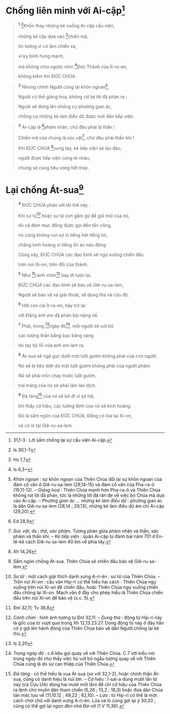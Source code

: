 # Chống liên minh với Ai-cập[^1]

> <sup><b>1</b></sup> [^1*]Khốn thay những kẻ xuống Ai-cập cầu viện,
> 
> những kẻ cậy dựa vào [^2*]chiến mã,
> 
> tin tưởng vì có lắm chiến xa,
> 
> vì kỵ binh hùng mạnh,
> 
> mà không chịu ngước nhìn [^3*]Đức Thánh của Ít-ra-en,
> 
> không kiếm tìm ĐỨC CHÚA.
>


> <sup><b>2</b></sup> Nhưng chính Người cũng lại khôn ngoan[^2],
> 
> Người có thể giáng hoạ, không rút lại lời đã phán ra ;
> 
> Người sẽ đứng lên chống cự phường gian ác,
> 
> chống cự những kẻ làm điều dữ được mời đến tiếp viện.
>


> <sup><b>3</b></sup> Ai-cập là [^4*]phàm nhân, chứ đâu phải là thần !
> 
> Chiến mã của chúng là súc vật[^3], chứ đâu phải thần khí !
> 
> Khi ĐỨC CHÚA [^5*]vung tay, kẻ tiếp viện sẽ lảo đảo,
> 
> người được tiếp viện cũng té nhào,
> 
> chúng sẽ cùng tiêu vong hết thảy.
>

# Lại chống Át-sua[^4]

> <sup><b>4</b></sup> ĐỨC CHÚA phán với tôi thế này :
> 
> Khi sư tử[^5] hoặc sư tử con gầm gừ để giữ mồi của nó,
> 
> dù cả đám mục đồng được gọi đến tấn công,
> 
> nó cũng không run sợ vì tiếng hét tiếng hò,
> 
> chẳng kinh hoàng vì tiếng ồn ào náo động.
> 
> Cũng vậy, ĐỨC CHÚA các đạo binh sẽ ngự xuống chiến đấu
> 
> trên núi Xi-on, trên đồi của thành.
>


> <sup><b>5</b></sup> Như [^6*]cánh chim[^6] bay đi lượn lại,
> 
> ĐỨC CHÚA các đạo binh sẽ bảo vệ Giê-ru-sa-lem,
> 
> Người sẽ bảo vệ và giải thoát, sẽ dung tha và cứu độ.
>


> <sup><b>6</b></sup> Hỡi con cái Ít-ra-en, hãy trở lại
> 
> với Đấng anh em đã phản bội nặng nề.
>


> <sup><b>7</b></sup> Phải, trong [^7*]ngày đó[^7], mỗi người sẽ vứt bỏ
> 
> các tượng thần bằng bạc bằng vàng
> 
> do tay tội lỗi của anh em làm ra.
>


> <sup><b>8</b></sup> Át-sua sẽ ngã gục dưới một lưỡi gươm không phải của con người.
> 
> Nó sẽ bị tiêu diệt do một lưỡi gươm không phải của người phàm.
> 
> Nó sẽ phải trốn chạy trước lưỡi gươm,
> 
> trai tráng của nó sẽ phải làm lao dịch.
>


> <sup><b>9</b></sup> Đá tảng[^8] của nó sẽ bỏ đi vì sợ hãi,
> 
> khi thấy cờ hiệu, các tướng lãnh của nó sẽ kinh hoàng.
> 
> Đó là sấm ngôn của ĐỨC CHÚA, Đấng có lửa tại Xi-on,
> 
> và có lò tại Giê-ru-sa-lem.
>

[^1]: 31,1-3 : Lời sấm chống lại sự cầu viện Ai-cập.
[^2]: <i>Khôn ngoan</i> : sự khôn ngoan của Thiên Chúa đối lại sự khôn ngoan của đám cố vấn ở Giê-ru-sa-lem (29,14-15) và đám cố vấn của Pha-ra-ô (19,11-12). – <i>Giáng hoạ</i> : Thiên Chúa mạnh hơn Pha-ra-ô và Thiên Chúa không rút lời đã phán, tức là những lời đã răn đe về việc bỏ Chúa mà dựa vào Ai-cập. – <i>Phường gian ác ... những kẻ làm điều dữ</i> : phường gian ác là dân Giê-ru-sa-lem (28,14 ; 29,13), những kẻ làm điều dữ ám chỉ Ai-cập (29,20).
[^3]: <i>Súc vật</i>, ds : <i>thịt, xác phàm</i>. Tương phản giữa phàm nhân và thần, xác phàm và thần khí. – <i>Kẻ tiếp viện</i> : quân Ai-cập bị đánh bại năm 701 ở En-tê-kê cách Giê-ru-sa-lem 40 km về phía tây.
[^4]: Sấm ngôn chống Át-sua. Thiên Chúa sẽ chiến đấu bảo vệ Giê-ru-sa-lem.
[^5]: <i>Sư tử</i> : một cách giải thích danh xưng A-ri-ên : sư tử của Thiên Chúa. – <i>Trên núi Xi-on</i> : câu văn Híp-ri có thể hiểu hai cách : Thiên Chúa ngự xuống trên núi Xi-on để chiến đấu, hoặc Thiên Chúa ngự xuống chiến đấu chống lại Xi-on. Mạch văn ở đây cho phép hiểu là Thiên Chúa chiến đấu trên núi Xi-on để bảo vệ (x.c. 5).
[^6]: <i>Cánh chim</i> : hình ảnh tương tự Đnl 32,11. – <i>Dung tha</i> : động từ Híp-ri này là gốc của từ <i>vượt qua</i> trong Xh 12,13.23.27. Dùng động từ này ở đây hẳn có ý gợi lên hành động của Thiên Chúa bảo vệ dân Người chống lại kẻ thù.
[^7]: <i>Trong ngày đó</i> : c.6 kêu gọi quay về với Thiên Chúa. C.7 với kiểu nói <i>trong ngày đó</i> cho thấy việc họ vứt bỏ ngẫu tượng quay về với Thiên Chúa cũng là do sự can thiệp của Thiên Chúa.
[^8]: <i>Đá tảng</i> : có thể hiểu là vua Át-sua (so với 32,1-2), hoặc chính thần Át-sua, cũng có danh hiệu là <i>núi lớn</i>. – <i>Cờ hiệu</i> : I-sai-a dùng mười lần từ này (cả Cựu Ước dùng hai mươi mốt lần) để chỉ cờ hiệu của Thiên Chúa ra lệnh cho muôn dân tham chiến (5,26 ; 13,2 ; 18,3) hoặc đưa dân Chúa tản mác tựu về (11,10.12 ; 49,22 ; 62,10). – <i>Lửa</i> : từ Híp-ri có thể là một cách chơi chữ với danh xưng A-ri-ên. Lửa và lò cũng gợi lại ý 30,33 ; cũng có thể gợi lại <i>ngọn đèn nhà Đa-vít</i> (1 V 11,36).
[^1*]: Is 30,1-7
[^2*]: Hs 1,7
[^3*]: Is 6,3+
[^4*]: Ed 28,9
[^5*]: Xh 14,26
[^6*]: Đnl 32,11; Tv 36,8
[^7*]: Is 2,20
